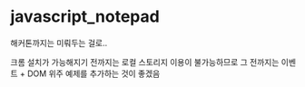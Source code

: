 # javascript_notepad

해커톤까지는 미뤄두는 걸로..

크롬 설치가 가능해지기 전까지는 로컬 스토리지 이용이 불가능하므로
그 전까지는 이벤트 + DOM 위주 예제를 추가하는 것이 좋겠음
